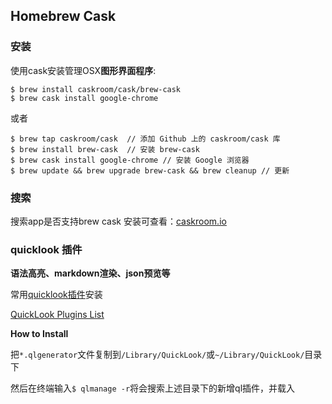 ## Homebrew Cask

### 安装

使用cask安装管理OSX**图形界面程序**:

```
$ brew install caskroom/cask/brew-cask
$ brew cask install google-chrome
```
或者

```
$ brew tap caskroom/cask  // 添加 Github 上的 caskroom/cask 库
$ brew install brew-cask  // 安装 brew-cask
$ brew cask install google-chrome // 安装 Google 浏览器
$ brew update && brew upgrade brew-cask && brew cleanup // 更新
```

### 搜索

搜索app是否支持brew cask 安装可查看：[caskroom.io](http://caskroom.io/)

### quicklook 插件

**语法高亮、markdown渲染、json预览等**

常用[quicklook插件](https://github.com/sindresorhus/quick-look-plugins)安装

[QuickLook Plugins List](http://www.quicklookplugins.com/)

**How to Install**

把`*.qlgenerator`文件复制到`/Library/QuickLook/`或`~/Library/QuickLook/`目录下

然后在终端输入`$ qlmanage -r`将会搜索上述目录下的新增ql插件，并载入


